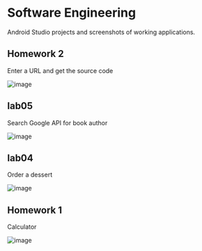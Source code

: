 # Software Engineering
Android Studio projects and screenshots of working applications.

## Homework 2
Enter a URL and get the source code

![image](https://user-images.githubusercontent.com/38587739/66280434-9aaf0800-e884-11e9-8849-921f95cdb311.png)

## lab05
Search Google API for book author

![image](https://user-images.githubusercontent.com/38587739/66280807-62a8c480-e886-11e9-92db-e3e2d07c6d12.png)

## lab04
Order a dessert

![image](https://user-images.githubusercontent.com/38587739/66280769-30976280-e886-11e9-8ae8-9c3ac3b28afc.png)

## Homework 1
Calculator

![image](https://user-images.githubusercontent.com/38587739/66280826-76ecc180-e886-11e9-99ad-41e5a4362ea7.png)
